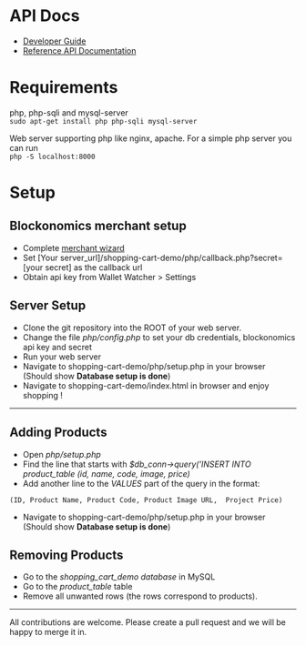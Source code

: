 # API Docs
- [Developer Guide](https://blog.blockonomics.co/bitcoin-payments-api-101-bd0c1a5a1503)
- [Reference API Documentation](https://www.blockonomics.co/views/api.html#payments)

# Requirements
php, php-sqli and mysql-server   
`sudo apt-get install php php-sqli mysql-server`      

Web server supporting php like nginx, apache. For a simple php server you can run      
`php -S localhost:8000`


# Setup

## Blockonomics merchant setup 
* Complete [merchant wizard](https://www.blockonomics.co/merchants)
* Set [Your server_url]/shopping-cart-demo/php/callback.php?secret=[your secret] as the callback url
* Obtain api key from Wallet Watcher > Settings

## Server Setup
* Clone the git repository into the ROOT of your web server.
* Change the file *php/config.php* to set your db credentials, blockonomics api key and secret 
* Run your web server
* Navigate to shopping-cart-demo/php/setup.php in your browser (Should show __Database setup is done__)
* Navigate to shopping-cart-demo/index.html in browser and enjoy shopping !

----

## Adding Products

* Open *php/setup.php*
* Find the line that starts with *$db_conn->query('INSERT INTO product_table (id, name, code, image, price)*
* Add another line to the *VALUES* part of the query in the format:

```
(ID, Product Name, Product Code, Product Image URL,  Project Price)
```
* Navigate to shopping-cart-demo/php/setup.php in your browser (Should show __Database setup is done__)


## Removing Products

* Go to the *shopping_cart_demo database* in MySQL
* Go to the *product_table* table
* Remove all unwanted rows (the rows correspond to products).

---

All contributions are welcome. Please create a pull request and we will be
happy to merge it in.

